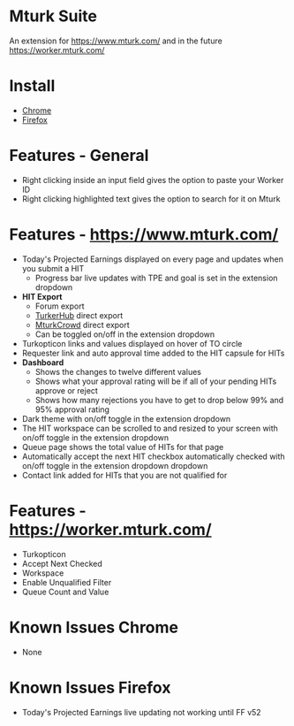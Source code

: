 # Mturk Suite
An extension for https://www.mturk.com/ and in the future https://worker.mturk.com/

# Install
- [Chrome](https://chrome.google.com/webstore/detail/mturk-suite/iglbakfobmoijpbigmlfklckogbefnlf)
- [Firefox](https://addons.mozilla.org/en-US/firefox/addon/mturk-suite/)

# Features - General
- Right clicking inside an input field gives the option to paste your Worker ID
- Right clicking highlighted text gives the option to search for it on Mturk

# Features - https://www.mturk.com/
- Today's Projected Earnings displayed on every page and updates when you submit a HIT
  - Progress bar live updates with TPE and goal is set in the extension dropdown
- **HIT Export**
  - Forum export
  - [TurkerHub](https://turkerhub.com) direct export
  - [MturkCrowd](http://www.mturkcrowd.com) direct export
  - Can be toggled on/off in the extension dropdown
- Turkopticon links and values displayed on hover of TO circle
- Requester link and auto approval time added to the HIT capsule for HITs
- **Dashboard**
  - Shows the changes to twelve different values
  - Shows what your approval rating will be if all of your pending HITs approve or reject
  - Shows how many rejections you have to get to drop below 99% and 95% approval rating
- Dark theme with on/off toggle in the extension dropdown
- The HIT workspace can be scrolled to and resized to your screen with on/off toggle in the extension dropdown
- Queue page shows the total value of HITs for that page
- Automatically accept the next HIT checkbox automatically checked with on/off toggle in the extension dropdown dropdown
- Contact link added for HITs that you are not qualified for

# Features - https://worker.mturk.com/
- Turkopticon
- Accept Next Checked
- Workspace
- Enable Unqualified Filter
- Queue Count and Value

# Known Issues Chrome
- None

# Known Issues Firefox
- Today's Projected Earnings live updating not working until FF v52
